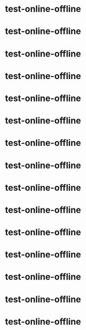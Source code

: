 # test-online-offline
# test-online-offline
# test-online-offline
# test-online-offline
# test-online-offline
# test-online-offline
# test-online-offline
# test-online-offline
# test-online-offline
# test-online-offline
# test-online-offline
# test-online-offline
# test-online-offline
# test-online-offline
# test-online-offline